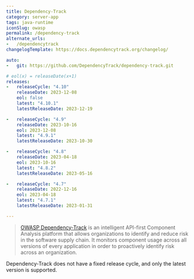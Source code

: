 ```yaml
---
title: Dependency-Track
category: server-app
tags: java-runtime
iconSlug: owasp
permalink: /dependency-track
alternate_urls:
-   /dependencytrack
changelogTemplate: https://docs.dependencytrack.org/changelog/

auto:
-   git: https://github.com/DependencyTrack/dependency-track.git

# eol(x) = releaseDate(x+1)
releases:
-   releaseCycle: "4.10"
    releaseDate: 2023-12-08
    eol: false
    latest: "4.10.1"
    latestReleaseDate: 2023-12-19

-   releaseCycle: "4.9"
    releaseDate: 2023-10-16
    eol: 2023-12-08
    latest: "4.9.1"
    latestReleaseDate: 2023-10-30

-   releaseCycle: "4.8"
    releaseDate: 2023-04-18
    eol: 2023-10-16
    latest: "4.8.2"
    latestReleaseDate: 2023-05-16

-   releaseCycle: "4.7"
    releaseDate: 2022-12-16
    eol: 2023-04-18
    latest: "4.7.1"
    latestReleaseDate: 2023-01-31

---
```


> [OWASP Dependency-Track](https://dependencytrack.org/) is an intelligent API-first Component
> Analysis platform that allows organizations to identify and reduce risk in the software supply
> chain. It monitors component usage across all versions of every application in order to
> proactively identify risk across an organization.

Dependency-Track does not have a fixed release cycle, and only the latest version is supported.
